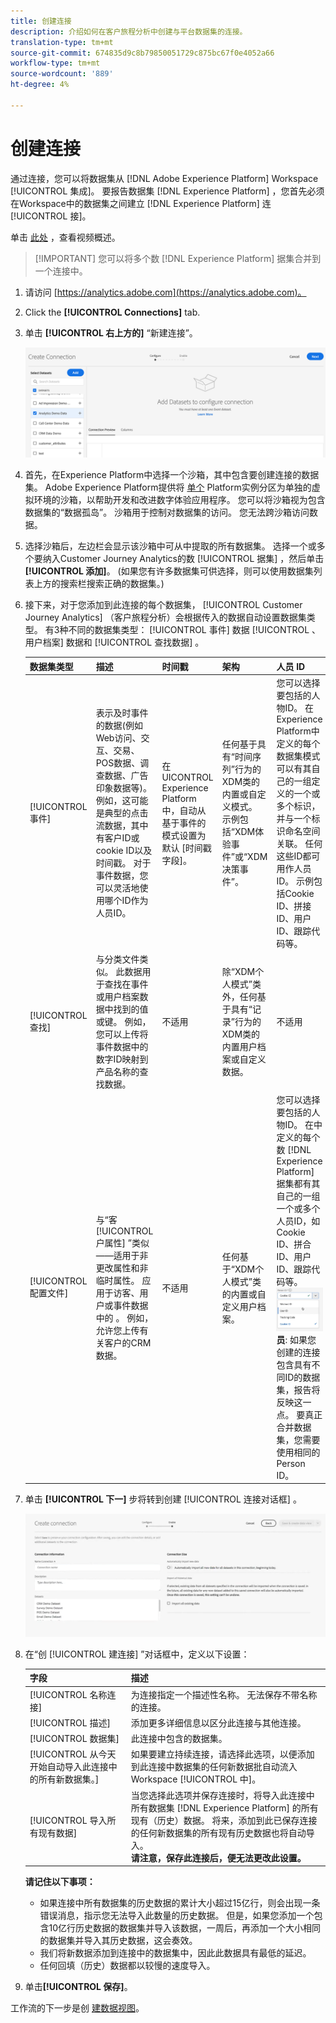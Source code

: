 ```yaml
---
title: 创建连接
description: 介绍如何在客户旅程分析中创建与平台数据集的连接。
translation-type: tm+mt
source-git-commit: 674835d9c8b79850051729c875bc67f0e4052a66
workflow-type: tm+mt
source-wordcount: '889'
ht-degree: 4%

---
```



# 创建连接

通过连接，您可以将数据集从 [!DNL Adobe Experience Platform] Workspace [!UICONTROL 集成]。 要报告数据集 [!DNL Experience Platform] ，您首先必须在Workspace中的数据集之间建立 [!DNL Experience Platform] 连 [!UICONTROL 接]。

单击 [此处](https://docs.adobe.com/content/help/en/platform-learn/tutorials/cja/connecting-customer-journey-analytics-to-data-sources-in-platform.html) ，查看视频概述。

>[!IMPORTANT] 您可以将多个数 [!DNL Experience Platform] 据集合并到一个连接中。

1. 请访问 [https://analytics.adobe.com](https://analytics.adobe.com)。

1. Click the **[!UICONTROL Connections]** tab.

1. 单击 **[!UICONTROL 右上方的]** “新建连接”。

   ![创建连接](assets/create-connection.png)

1. 首先，在Experience Platform中选择一个沙箱，其中包含要创建连接的数据集。 Adobe Experience Platform提供将 [单个](https://docs.adobe.com/content/help/en/experience-platform/sandbox/home.html) Platform实例分区为单独的虚拟环境的沙箱，以帮助开发和改进数字体验应用程序。 您可以将沙箱视为包含数据集的“数据孤岛”。 沙箱用于控制对数据集的访问。 您无法跨沙箱访问数据。

1. 选择沙箱后，左边栏会显示该沙箱中可从中提取的所有数据集。 选择一个或多个要纳入Customer Journey Analytics的数 [!UICONTROL 据集] ，然后单击 **[!UICONTROL 添加]**。 (如果您有许多数据集可供选择，则可以使用数据集列表上方的搜索栏搜索正确的数据集。)

1. 接下来，对于您添加到此连接的每个数据集， [!UICONTROL Customer Journey Analytics] （客户旅程分析）会根据传入的数据自动设置数据集类型。 有3种不同的数据集类型： [!UICONTROL 事件] 数据 [!UICONTROL 、用户档案] 数据和 [!UICONTROL 查找数据] 。

   | 数据集类型 | 描述 | 时间戳 | 架构 | 人员 ID |
   |---|---|---|---|---|
   | [!UICONTROL 事件] | 表示及时事件的数据(例如Web访问、交互、交易、POS数据、调查数据、广告印象数据等)。 例如，这可能是典型的点击流数据，其中有客户ID或cookie ID以及时间戳。 对于事件数据，您可以灵活地使用哪个ID作为人员ID。 | 在UICONTROL Experience Platform中，自动从基于事件的模式设置为默认 [时间戳字段]。 | 任何基于具有“时间序列”行为的XDM类的内置或自定义模式。 示例包括“XDM体验事件”或“XDM决策事件”。 | 您可以选择要包括的人物ID。 在Experience Platform中定义的每个数据集模式可以有其自己的一组定义的一个或多个标识，并与一个标识命名空间关联。 任何这些ID都可用作人员ID。 示例包括Cookie ID、拼接ID、用户ID、跟踪代码等。 |
   | [!UICONTROL 查找] | 与分类文件类似。 此数据用于查找在事件或用户档案数据中找到的值或键。 例如，您可以上传将事件数据中的数字ID映射到产品名称的查找数据。 | 不适用 | 除“XDM个人模式”类外，任何基于具有“记录”行为的XDM类的内置用户档案或自定义数据。 | 不适用 |
   | [!UICONTROL 配置文件] | 与“客 [!UICONTROL 户属性] ”类似——适用于非更改属性和非临时属性。 应用于访客、用户或事件数据中的  。 例如，允许您上传有关客户的CRM数据。 | 不适用 | 任何基于“XDM个人模式”类的内置或自定义用户档案。 | 您可以选择要包括的人物ID。 在中定义的每个数 [!DNL Experience Platform] 据集都有其自己的一组一个或多个人员ID，如Cookie ID、拼合ID、用户ID、跟踪代码等。<br>![人](assets/person-id.png)**员&#x200B;**: 如果您创建的连接包含具有不同ID的数据集，报告将反映这一点。 要真正合并数据集，您需要使用相同的Person ID。 |

1. 单击 **[!UICONTROL 下一]** 步将转到创建 [!UICONTROL 连接对话框] 。

   ![创建连接](assets/create-connection2.png)

1. 在“创 [!UICONTROL 建连接] ”对话框中，定义以下设置：

   | 字段 | 描述 |
   |---|---|
   | [!UICONTROL 名称连接] | 为连接指定一个描述性名称。 无法保存不带名称的连接。 |
   | [!UICONTROL 描述] | 添加更多详细信息以区分此连接与其他连接。 |
   | [!UICONTROL 数据集] | 此连接中包含的数据集。 |
   | [!UICONTROL 从今天开始自动导入此连接中的所有新数据集。] | 如果要建立持续连接，请选择此选项，以便添加到此连接中数据集的任何新数据批自动流入Workspace [!UICONTROL 中]。 |
   | [!UICONTROL 导入所有现有数据] | 当您选择此选项并保存连接时，将导入此连接中所有数据集 [!DNL Experience Platform] 的所有现有（历史）数据。 将来，添加到此已保存连接的任何新数据集的所有现有历史数据也将自动导入。 <br>**请注意，保存此连接后，便无法更改此设置。** |

   **请记住以下事项：**

   * 如果连接中所有数据集的历史数据的累计大小超过15亿行，则会出现一条错误消息，指示您无法导入此数量的历史数据。 但是，如果您添加一个包含10亿行历史数据的数据集并导入该数据，一周后，再添加一个大小相同的数据集并导入其历史数据，这会奏效。
   * 我们将新数据添加到连接中的数据集中，因此此数据具有最低的延迟。
   * 任何回填（历史）数据都以较慢的速度导入。

1. 单击&#x200B;**[!UICONTROL 保存]**。

工作流的下一步是创 [建数据视图](/help/data-views/create-dataview.md)。

